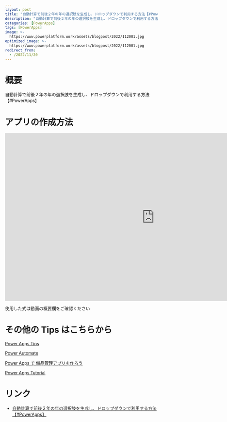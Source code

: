 ```yaml
---
layout: post
title: "自動計算で前後２年の年の選択肢を生成し、ドロップダウンで利用する方法【#PowerApps】"
description: "自動計算で前後２年の年の選択肢を生成し、ドロップダウンで利用する方法【#PowerApps】を動画で分かりやすく解説"
categories: [PowerApps]
tags: [PowerApps]
image: >-
  https://www.powerplatform.work/assets/blogpost/2022/112001.jpg
optimized_image: >-
  https://www.powerplatform.work/assets/blogpost/2022/112001.jpg
redirect_from:
  - /2022/11/20
---
```



#  概要

自動計算で前後２年の年の選択肢を生成し、ドロップダウンで利用する方法【#PowerApps】


# アプリの作成方法

<iframe width="983" height="553" src="https://www.youtube.com/embed/-gUbU4aaGKU" title="YouTube video player" frameborder="0" allow="accelerometer; autoplay; clipboard-write; encrypted-media; gyroscope; picture-in-picture" allowfullscreen></iframe>


使用した式は動画の概要欄をご確認ください


# その他の Tips はこちらから

[Power Apps Tips](https://www.youtube.com/watch?v=VrAQf3JQ7yM&list=PLVhFi1fb3DqakSLVMn22DDcySXh9jtzi- )


[Power Automate](https://www.youtube.com/watch?v=-YnJYT0ASEM&list=PLVhFi1fb3Dqbzic6GieqnLFgD3aTj-eHA)


[Power Apps で 備品管理アプリを作ろう](https://www.youtube.com/playlist?list=PLVhFi1fb3DqZM3HKb8Hea6XEL96990Fyn)


[Power Apps Tutorial](https://www.youtube.com/playlist?list=PLVhFi1fb3DqalxpL974VvAJvV4iWoSbe_)


# リンク


- [自動計算で前後２年の年の選択肢を生成し、ドロップダウンで利用する方法【#PowerApps】](https://www.youtube.com/watch?v=-gUbU4aaGKU)

